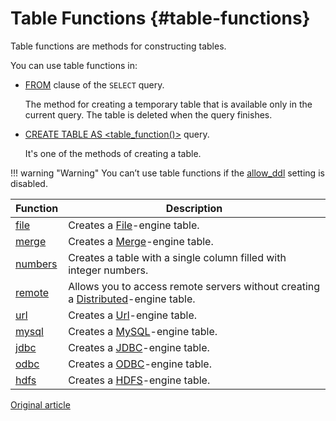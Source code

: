 # Table Functions {#table-functions}

Table functions are methods for constructing tables.

You can use table functions in:

- [FROM](../select.md#select-from) clause of the `SELECT` query.

    The method for creating a temporary table that is available only in the current query. The table is deleted when the query finishes.

- [CREATE TABLE AS \<table\_function()\>](../create.md#create-table-query) query.

    It's one of the methods of creating a table.

!!! warning "Warning"
    You can’t use table functions if the [allow\_ddl](../../operations/settings/permissions_for_queries.md#settings_allow_ddl) setting is disabled.

| Function              | Description                                                                                                                       |
|-----------------------|-----------------------------------------------------------------------------------------------------------------------------------|
| [file](file.md)       | Creates a [File](../../operations/table_engines/file.md)-engine table.                                                            |
| [merge](merge.md)     | Creates a [Merge](../../operations/table_engines/merge.md)-engine table.                                                          |
| [numbers](numbers.md) | Creates a table with a single column filled with integer numbers.                                                                 |
| [remote](remote.md)   | Allows you to access remote servers without creating a [Distributed](../../operations/table_engines/distributed.md)-engine table. |
| [url](url.md)         | Creates a [Url](../../operations/table_engines/url.md)-engine table.                                                              |
| [mysql](mysql.md)     | Creates a [MySQL](../../operations/table_engines/mysql.md)-engine table.                                                          |
| [jdbc](jdbc.md)       | Creates a [JDBC](../../operations/table_engines/jdbc.md)-engine table.                                                            |
| [odbc](odbc.md)       | Creates a [ODBC](../../operations/table_engines/odbc.md)-engine table.                                                            |
| [hdfs](hdfs.md)       | Creates a [HDFS](../../operations/table_engines/hdfs.md)-engine table.                                                            |

[Original article](https://clickhouse.tech/docs/en/query_language/table_functions/) <!--hide-->
